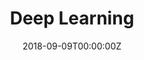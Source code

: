 ---
# Course title, summary, and position in the list.
linktitle: Deep Learning
summary: A series of notes to build neural networks from scratch in python
weight: 2

# Page metadata.
title: Deep Learning
date: "2018-09-09T00:00:00Z"
lastmod: "2018-09-09T00:00:00Z"
draft: false  # Is this a draft? true/false
toc: false  # Show table of contents? true/false
type: doc  # Do not modify.

# Add menu entry to sidebar.
# - name: Declare this menu item as a parent with ID `name`.
# - weight: Position of link in menu.
# menu:
#   deep_learning:
#     name: Introduction
#     weight: 1
---